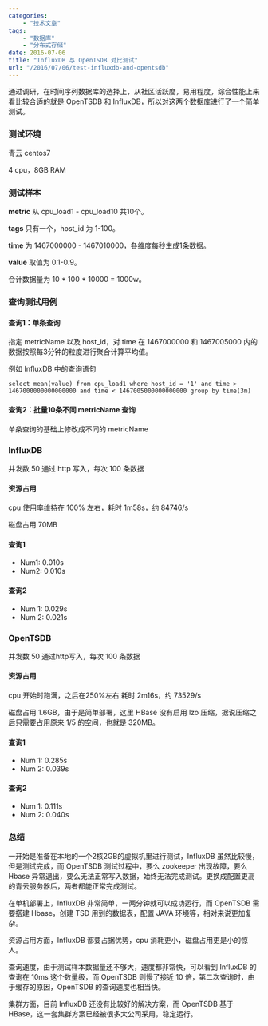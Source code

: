 ```yaml
---
categories:
    - "技术文章"
tags:
    - "数据库"
    - "分布式存储"
date: 2016-07-06
title: "InfluxDB 与 OpenTSDB 对比测试"
url: "/2016/07/06/test-influxdb-and-opentsdb"
---
```


通过调研，在时间序列数据库的选择上，从社区活跃度，易用程度，综合性能上来看比较合适的就是 OpenTSDB 和 InfluxDB，所以对这两个数据库进行了一个简单测试。

<!--more-->

### 测试环境

青云 centos7

4 cpu，8GB RAM

### 测试样本

**metric** 从 cpu_load1 - cpu_load10 共10个。

**tags** 只有一个，host_id 为 1-100。

**time** 为 1467000000 - 1467010000，各维度每秒生成1条数据。

**value** 取值为 0.1-0.9。

合计数据量为 10 * 100 * 10000 = 1000w。

### 查询测试用例

#### 查询1：单条查询

指定 metricName 以及 host_id，对 time 在 1467000000 和 1467005000 内的数据按照每3分钟的粒度进行聚合计算平均值。 

例如 InfluxDB 中的查询语句

`select mean(value) from cpu_load1 where host_id = '1' and time > 1467000000000000000 and time < 1467005000000000000 group by time(3m)`

#### 查询2：批量10条不同 metricName 查询

单条查询的基础上修改成不同的 metricName

### InfluxDB

并发数 50 通过 http 写入，每次 100 条数据

#### 资源占用

cpu 使用率维持在 100% 左右，耗时 1m58s，约 84746/s

磁盘占用 70MB

#### 查询1

* Num1: 0.010s
* Num2: 0.010s

#### 查询2

* Num 1: 0.029s
* Num 2: 0.021s

### OpenTSDB

并发数 50 通过http写入，每次 100 条数据

#### 资源占用

cpu 开始时跑满，之后在250%左右 耗时 2m16s，约 73529/s

磁盘占用 1.6GB，由于是简单部署，这里 HBase 没有启用 lzo 压缩，据说压缩之后只需要占用原来 1/5 的空间，也就是 320MB。

#### 查询1

* Num 1: 0.285s
* Num 2: 0.039s

#### 查询2

* Num 1: 0.111s
* Num 2: 0.040s

### 总结

一开始是准备在本地的一个2核2GB的虚拟机里进行测试，InfluxDB 虽然比较慢，但是测试完成，而 OpenTSDB 测试过程中，要么 zookeeper 出现故障，要么 Hbase 异常退出，要么无法正常写入数据，始终无法完成测试。更换成配置更高的青云服务器后，两者都能正常完成测试。

在单机部署上，InfluxDB 非常简单，一两分钟就可以成功运行，而 OpenTSDB 需要搭建 Hbase，创建 TSD 用到的数据表，配置 JAVA 环境等，相对来说更加复杂。

资源占用方面，InfluxDB 都要占据优势，cpu 消耗更小，磁盘占用更是小的惊人。

查询速度，由于测试样本数据量还不够大，速度都非常快，可以看到 InfluxDB 的查询在 10ms 这个数量级，而 OpenTSDB 则慢了接近 10 倍，第二次查询时，由于缓存的原因，OpenTSDB 的查询速度也相当快。

集群方面，目前 InfluxDB 还没有比较好的解决方案，而 OpenTSDB 基于 HBase，这一套集群方案已经被很多大公司采用，稳定运行。
